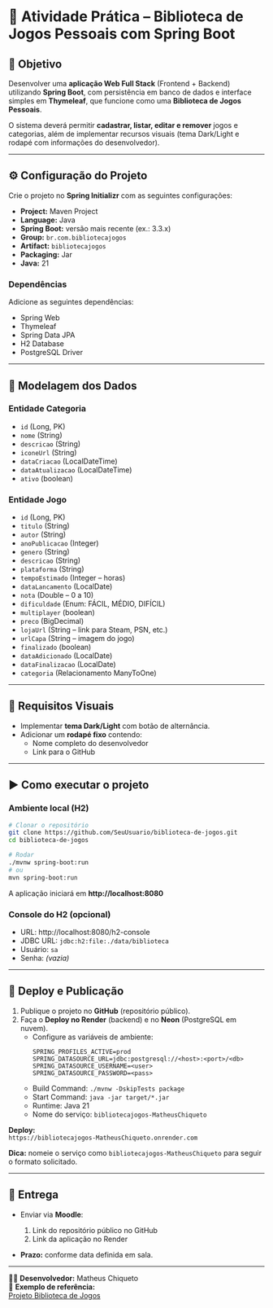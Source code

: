 # 📝 Atividade Prática – Biblioteca de Jogos Pessoais com Spring Boot

## 🎯 Objetivo

Desenvolver uma **aplicação Web Full Stack** (Frontend + Backend) utilizando **Spring Boot**, com persistência em banco de dados e interface simples em **Thymeleaf**, que funcione como uma **Biblioteca de Jogos Pessoais**.

O sistema deverá permitir **cadastrar, listar, editar e remover** jogos e categorias, além de implementar recursos visuais (tema Dark/Light e rodapé com informações do desenvolvedor).

---

## ⚙️ Configuração do Projeto

Crie o projeto no **Spring Initializr** com as seguintes configurações:

* **Project:** Maven Project  
* **Language:** Java  
* **Spring Boot:** versão mais recente (ex.: 3.3.x)  
* **Group:** `br.com.bibliotecajogos`  
* **Artifact:** `bibliotecajogos`  
* **Packaging:** Jar  
* **Java:** 21  

### Dependências

Adicione as seguintes dependências:

* Spring Web  
* Thymeleaf  
* Spring Data JPA  
* H2 Database  
* PostgreSQL Driver  

---

## 📂 Modelagem dos Dados

### Entidade **Categoria**

* `id` (Long, PK)  
* `nome` (String)  
* `descricao` (String)  
* `iconeUrl` (String)  
* `dataCriacao` (LocalDateTime)  
* `dataAtualizacao` (LocalDateTime)  
* `ativo` (boolean)  

### Entidade **Jogo**

* `id` (Long, PK)  
* `titulo` (String)  
* `autor` (String)  
* `anoPublicacao` (Integer)  
* `genero` (String)  
* `descricao` (String)  
* `plataforma` (String)  
* `tempoEstimado` (Integer – horas)  
* `dataLancamento` (LocalDate)  
* `nota` (Double – 0 a 10)  
* `dificuldade` (Enum: FÁCIL, MÉDIO, DIFÍCIL)  
* `multiplayer` (boolean)  
* `preco` (BigDecimal)  
* `lojaUrl` (String – link para Steam, PSN, etc.)  
* `urlCapa` (String – imagem do jogo)  
* `finalizado` (boolean)  
* `dataAdicionado` (LocalDate)  
* `dataFinalizacao` (LocalDate)  
* `categoria` (Relacionamento ManyToOne)  

---

## 🎨 Requisitos Visuais

* Implementar **tema Dark/Light** com botão de alternância.  
* Adicionar um **rodapé fixo** contendo:  
  * Nome completo do desenvolvedor  
  * Link para o GitHub  

---

## ▶️ Como executar o projeto

### Ambiente local (H2)
```bash
# Clonar o repositório
git clone https://github.com/SeuUsuario/biblioteca-de-jogos.git
cd biblioteca-de-jogos

# Rodar
./mvnw spring-boot:run
# ou
mvn spring-boot:run
```
A aplicação iniciará em **http://localhost:8080**

### Console do H2 (opcional)
- URL: http://localhost:8080/h2-console  
- JDBC URL: `jdbc:h2:file:./data/biblioteca`  
- Usuário: `sa`  
- Senha: *(vazia)*

---

## 🚀 Deploy e Publicação

1. Publique o projeto no **GitHub** (repositório público).  
2. Faça o **Deploy no Render** (backend) e no **Neon** (PostgreSQL em nuvem).  
   * Configure as variáveis de ambiente:  
     ```
     SPRING_PROFILES_ACTIVE=prod
     SPRING_DATASOURCE_URL=jdbc:postgresql://<host>:<port>/<db>
     SPRING_DATASOURCE_USERNAME=<user>
     SPRING_DATASOURCE_PASSWORD=<pass>
     ```
   * Build Command: `./mvnw -DskipTests package`  
   * Start Command: `java -jar target/*.jar`  
   * Runtime: Java 21  
   * Nome do serviço: `bibliotecajogos-MatheusChiqueto`

**Deploy:**  
`https://bibliotecajogos-MatheusChiqueto.onrender.com`

**Dica:** nomeie o serviço como `bibliotecajogos-MatheusChiqueto` para seguir o formato solicitado.

---

## 📌 Entrega

* Enviar via **Moodle**:  
  1. Link do repositório público no GitHub  
  2. Link da aplicação no Render  

* **Prazo:** conforme data definida em sala.

---

👨‍💻 **Desenvolvedor:** Matheus Chiqueto  
🔗 **Exemplo de referência:**  
[Projeto Biblioteca de Jogos](https://ricardotecpro.github.io/ads_proj_aplicacao_full_stack/projetos/bibliotecajogos_01/)
